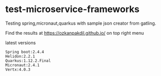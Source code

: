 # test-microservice-frameworks

Testing spring,micronaut,quarkus with sample json creator from gatling.

Find the results at https://ozkanpakdil.github.io/ on top right menu

latest versions
```
Spring boot:2.4.4
Helidon:2.2.1
Quarkus:1.12.2.Final
Micronaut:2.4.1
Vertx:4.0.3
```
